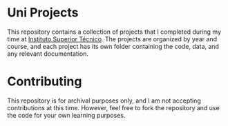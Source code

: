 # Uni Projects
This repository contains a collection of projects that I completed during my time at [Instituto Superior Técnico](https://tecnico.ulisboa.pt/pt/). The projects are organized by year and course, and each project has its own folder containing the code, data, and any relevant documentation.

# Contributing
This repository is for archival purposes only, and I am not accepting contributions at this time. However, feel free to fork the repository and use the code for your own learning purposes.
